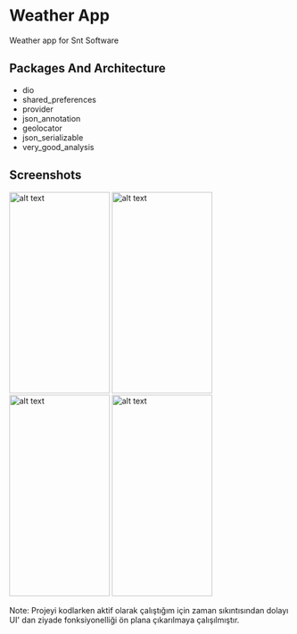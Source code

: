 <h1> Weather App </h1>
Weather app for Snt Software
<h2> Packages And Architecture </h2>
<ul>
  
  <li>dio</li>
  <li>shared_preferences</li>
  <li>provider</li>
  <li>json_annotation</li>
  <li>geolocator</li>
  <li>json_serializable</li>
  <li>very_good_analysis</li>
</ul> 

<h2> Screenshots </h2>

<img src="https://firebasestorage.googleapis.com/v0/b/todoapp-64698.appspot.com/o/Screenshot_1690831391.png?alt=media&token=dd340bb1-f410-405b-9e58-388631bb8d4b" alt="alt text" width="180" height="360"> <img src="https://firebasestorage.googleapis.com/v0/b/todoapp-64698.appspot.com/o/Screenshot_1690831402.png?alt=media&token=495097f6-28d8-41de-b403-f0c2f15d338e" alt="alt text" width="180" height="360">
<img src="https://firebasestorage.googleapis.com/v0/b/todoapp-64698.appspot.com/o/Screenshot_1690831411.png?alt=media&token=0e164970-1c7a-4488-ae98-4a723084c44d" alt="alt text" width="180" height="360">
<img src="https://firebasestorage.googleapis.com/v0/b/todoapp-64698.appspot.com/o/Screenshot_1690831685.png?alt=media&token=613b3bb1-e4fc-4197-88b5-73fd726d3469" alt="alt text" width="180" height="360">

Note: Projeyi kodlarken aktif olarak çalıştığım için zaman sıkıntısından dolayı UI' dan ziyade fonksiyonelliği ön plana çıkarılmaya çalışılmıştır. 
